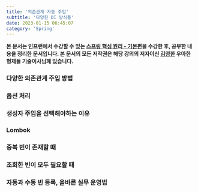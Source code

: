 ```yaml
---
title: '의존관계 자동 주입'
subtitle: '다양한 DI 방식들'
date: 2023-01-15 06:45:07
category: 'Spring'
---
```

**본 문서는 인프런에서 수강할 수 있는 [스프링 핵심 원리 - 기본편](https://inflearn.com/course/스프링-핵심-원리-기본편)을 수강한 후, 공부한 내용을 정리한 문서입니다. 본 문서의 모든 저작권은 해당 강의의 저자이신 [김영한](https://inflearn.com/users/@yh) 우아한형제들 기술이사님께 있습니다.**

### 다양한 의존관계 주입 방법

### 옵션 처리

### 생성자 주입을 선택해야하는 이유

### Lombok

### 중복 빈이 존재할 때

### 조회한 빈이 모두 필요할 때

### 자동과 수동 빈 등록, 올바른 실무 운영법